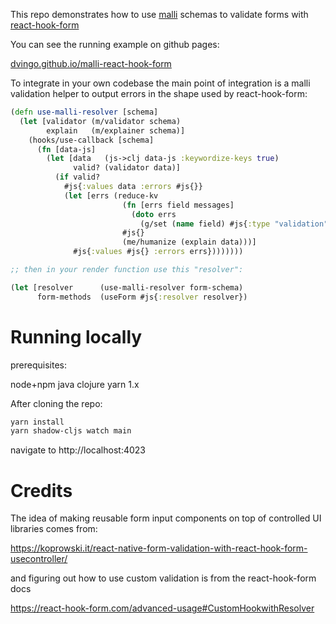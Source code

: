 This repo demonstrates how to use [malli](https://github.com/metosin/malli) schemas to validate forms with [react-hook-form](https://react-hook-form.com/get-started)

You can see the running example on github pages:

[dvingo.github.io/malli-react-hook-form](https://dvingo.github.io/malli-react-hook-form/)


To integrate in your own codebase the main point of integration is a malli validation helper
to output errors in the shape used by react-hook-form:

```clojure
(defn use-malli-resolver [schema]
  (let [validator (m/validator schema)
        explain   (m/explainer schema)]
    (hooks/use-callback [schema]
      (fn [data-js]
        (let [data   (js->clj data-js :keywordize-keys true)
              valid? (validator data)]
          (if valid?
            #js{:values data :errors #js{}}
            (let [errs (reduce-kv
                         (fn [errs field messages]
                           (doto errs
                             (g/set (name field) #js{:type "validation" :message (first messages)})))
                         #js{}
                         (me/humanize (explain data)))]
              #js{:values #js{} :errors errs})))))))

;; then in your render function use this "resolver":

(let [resolver      (use-malli-resolver form-schema)
      form-methods  (useForm #js{:resolver resolver})
```

# Running locally

prerequisites:

node+npm
java 
clojure 
yarn 1.x

After cloning the repo:

```bash
yarn install
yarn shadow-cljs watch main
```

navigate to http://localhost:4023

# Credits

The idea of making reusable form input components on top of controlled UI libraries comes from:

https://koprowski.it/react-native-form-validation-with-react-hook-form-usecontroller/

and figuring out how to use custom validation is from the react-hook-form docs

https://react-hook-form.com/advanced-usage#CustomHookwithResolver

